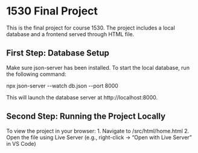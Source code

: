 
# 1530 Final Project

This is the final project for course 1530. The project includes a local database and a frontend served through HTML file.



## First Step: Database Setup

Make sure json-server has been installed.
To start the local database, run the following command:

npx json-server --watch db.json --port 8000

This will launch the database server at http://localhost:8000.



## Second Step: Running the Project Locally

To view the project in your browser:
	1.	Navigate to /src/html/home.html
	2.	Open the file using Live Server (e.g., right-click → “Open with Live Server” in VS Code)


